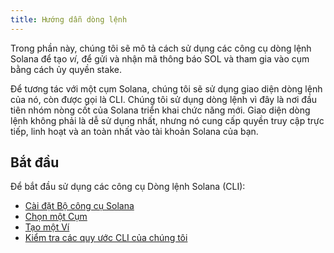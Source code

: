 ```yaml
---
title: Hướng dẫn dòng lệnh
---
```


Trong phần này, chúng tôi sẽ mô tả cách sử dụng các công cụ dòng lệnh Solana để tạo _ví_, để gửi và nhận mã thông báo SOL và tham gia vào cụm bằng cách ủy quyền stake.

Để tương tác với một cụm Solana, chúng tôi sẽ sử dụng giao diện dòng lệnh của nó, còn được gọi là CLI. Chúng tôi sử dụng dòng lệnh vì đây là nơi đầu tiên nhóm nòng cốt của Solana triển khai chức năng mới. Giao diện dòng lệnh không phải là dễ sử dụng nhất, nhưng nó cung cấp quyền truy cập trực tiếp, linh hoạt và an toàn nhất vào tài khoản Solana của bạn.

## Bắt đầu

Để bắt đầu sử dụng các công cụ Dòng lệnh Solana (CLI):

- [Cài đặt Bộ công cụ Solana](cli/install-solana-cli-tools.md)
- [Chọn một Cụm](cli/choose-a-cluster.md)
- [Tạo một Ví](wallet-guide/cli.md)
- [Kiểm tra các quy ước CLI của chúng tôi](cli/conventions.md)
